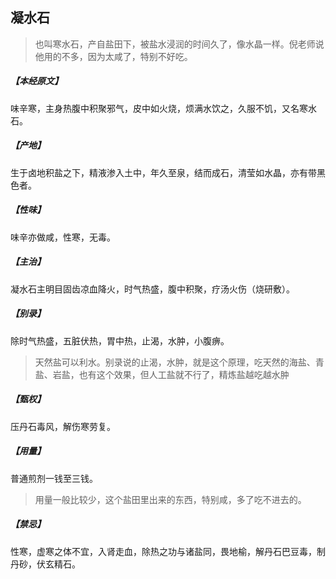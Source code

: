 ## 凝水石

> 也叫寒水石，产自盐田下，被盐水浸润的时间久了，像水晶一样。倪老师说他用的不多，因为太咸了，特别不好吃。

##### 【本经原文】
味辛寒，主身热腹中积聚邪气，皮中如火烧，烦满水饮之，久服不饥，又名寒水石。
##### 【产地】
生于卤地积盐之下，精液渗入土中，年久至泉，结而成石，清莹如水晶，亦有带黑色者。
##### 【性味】
味辛亦做咸，性寒，无毒。
##### 【主治】
凝水石主明目固齿凉血降火，时气热盛，腹中积聚，疗汤火伤（烧研敷）。
##### 【别录】
除时气热盛，五脏伏热，胃中热，止渴，水肿，小腹痹。

> 天然盐可以利水。别录说的止渴，水肿，就是这个原理，吃天然的海盐、青盐、岩盐，也有这个效果，但人工盐就不行了，精炼盐越吃越水肿

##### 【甄权】
压丹石毒风，解伤寒劳复。
##### 【用量】
普通煎剂一钱至三钱。

> 用量一般比较少，这个盐田里出来的东西，特别咸，多了吃不进去的。

##### 【禁忌】
性寒，虚寒之体不宜，入肾走血，除热之功与诸盐同，畏地榆，解丹石巴豆毒，制丹砂，伏玄精石。